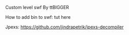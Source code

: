 Custom level swf By ttBIGGER

How to add bin to swf: tut here

Jpexs: https://github.com/jindrapetrik/jpexs-decompiler